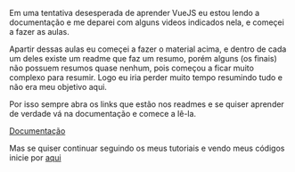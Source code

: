 Em uma tentativa desesperada de aprender VueJS eu estou lendo a documentação e me deparei com alguns videos indicados nela, e começei a fazer as aulas.

Apartir dessas aulas eu começei a fazer o material acima, e dentro de cada um deles existe um readme que faz um resumo, porém alguns (os finais) não possuem resumos quase nenhum, pois começou a ficar muito complexo para resumir. Logo eu iria perder muito tempo resumindo tudo e não era meu objetivo aqui.

Por isso sempre abra os links que estão nos readmes e se quiser aprender de verdade vá na documentação e comece a lê-la.

[Documentação](https://vuejs.org/v2/guide/)

Mas se quiser continuar seguindo os meus tutoriais e vendo meus códigos inicie por [aqui](https://github.com/LucasFDutra/Meu-Material-Basico-De-Web/tree/master/VueJS/001%20-%20Construindo%20Vue%20object)
